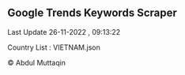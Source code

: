 

## Google Trends Keywords Scraper 
 
Last Update 26-11-2022 , 09:13:22

Country List :
VIETNAM.json



© Abdul Muttaqin 
